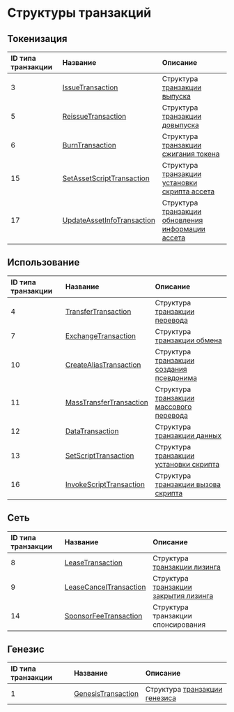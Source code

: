 # Структуры транзакций

## Токенизация

| ID типа транзакции | Название | Описание |
| :--- | :--- | :--- |
| 3 | [IssueTransaction](/ru/ride/structures/transaction-structures/issue-transaction) | Структура [транзакции выпуска](/ru/blockchain/transaction-type/issue-transaction) |
| 5 | [ReissueTransaction](/ru/ride/structures/transaction-structures/reissue-transaction) | Структура [транзакции довыпуска](/ru/blockchain/transaction-type/reissue-transaction) |
| 6 | [BurnTransaction](/ru/ride/structures/transaction-structures/burn-transaction) | Структура [транзакции сжигания токена](/ru/blockchain/transaction-type/burn-transaction) |
| 15 | [SetAssetScriptTransaction](/ru/ride/structures/transaction-structures/set-asset-script-transaction) | Структура [транзакции установки скрипта ассета](/ru/blockchain/transaction-type/set-asset-script-transaction) |
| 17 | [UpdateAssetInfoTransaction](/ru/ride/structures/transaction-structures/update-asset-info-transaction) | Структура [транзакции обновления информации ассета](/ru/blockchain/transaction-type/update-asset-info-transaction) |

## Использование

| ID типа транзакции | Название | Описание |
| :--- | :--- | :--- |
| 4 | [TransferTransaction](/ru/ride/structures/transaction-structures/transfer-transaction) | Структура [транзакции перевода](/ru/blockchain/transaction-type/transfer-transaction) |
| 7 | [ExchangeTransaction](/ru/ride/structures/transaction-structures/exchange-transaction) | Структура [транзакции обмена](/ru/blockchain/transaction-type/exchange-transaction) |
| 10 | [CreateAliasTransaction](/ru/ride/structures/transaction-structures/create-alias-transaction) | Структура [транзакции создания псевдонима](/ru/blockchain/transaction-type/create-alias-transaction) |
| 11 | [MassTransferTransaction](/ru/ride/structures/transaction-structures/mass-transfer-transaction) | Структура [транзакции массового перевода](/ru/blockchain/transaction-type/mass-transfer-transaction) |
| 12 | [DataTransaction](/ru/ride/structures/transaction-structures/data-transaction) | Структура [транзакции данных](/ru/blockchain/transaction-type/data-transaction) |
| 13 | [SetScriptTransaction](/ru/ride/structures/transaction-structures/set-script-transaction) | Структура [транзакции установки скрипта](/ru/blockchain/transaction-type/set-script-transaction) |
| 16 | [InvokeScriptTransaction](/ru/ride/structures/transaction-structures/invoke-script-transaction) | Структура [транзакции вызова скрипта](/ru/blockchain/transaction-type/invoke-script-transaction) |

## Сеть

| ID типа транзакции | Название | Описание |
| :--- | :--- | :--- |
| 8 |[LeaseTransaction](/ru/ride/structures/transaction-structures/lease-transaction) | Структура [транзакции лизинга](/ru/blockchain/transaction-type/lease-transaction) |
| 9 | [LeaseCancelTransaction](/ru/ride/structures/transaction-structures/lease-cancel-transaction) | Структура [транзакции закрытия лизинга](/ru/blockchain/transaction-type/lease-cancel-transaction) |
| 14 | [SponsorFeeTransaction](/ru/ride/structures/transaction-structures/sponsor-fee-transaction) | Структура транзакции спонсирования |

## Генезис

| ID типа транзакции | Название | Описание |
| :--- | :--- | :--- |
| 1 | [GenesisTransaction](/ru/ride/structures/transaction-structures/genesis-transaction) | Структура [транзакции генезиса](/ru/blockchain/transaction-type/genesis-transaction) |
